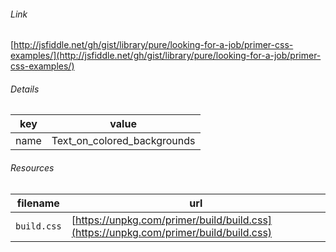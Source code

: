 <!--
https://pypi.org/project/jsfiddle-readme/
-->


###### Link
[http://jsfiddle.net/gh/gist/library/pure/looking-for-a-job/primer-css-examples/](http://jsfiddle.net/gh/gist/library/pure/looking-for-a-job/primer-css-examples/)

###### Details
key|value
-|-
name|Text_on_colored_backgrounds

###### Resources
filename|url
-|-
`build.css`|[https://unpkg.com/primer/build/build.css](https://unpkg.com/primer/build/build.css)